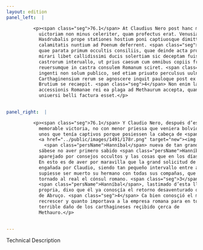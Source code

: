 ```yaml
---
layout: edition
panel_left:  |

          <p><span class="seg">76.1</span> At Claudius Nero post hanc memorabilem
            uictoriam non minus celeriter, quam profectus erat. Venusiam repetens caput 15
            Hasdrubalis prope stationes hostium poni captiuosque dimitti iussit, qui tantae
            calamitatis nuntium ad Poenum deferrent. <span class="seg">2</span> Nam eum ignorare compertum est,
            quae parata primum occultis consiliis, quae deinde acta proximis diebus fuerant. In quo
            mirari libet callidissimi ducis solertiam sic deceptam fuisse a Claudio in tam modico
            castrorum interuallo, ut prius caesum cum omnibus copiis fratrem, quam profectum
            reuersumque in castra consulem Romanum sciret. <span class="seg">3</span> Verum Hannibal hoc tam
            ingenti non solum publico, sed etiam priuato perculsus uulnere uicissitudinem
            Carthaginensium rerum se agnoscere inquit pauloque post ex iis locis profectus in agrum
            Brutium se recaepit. <span class="seg">4</span> Non enim latebat peritissimum ducem quantum
            accessionis Romanae rei ea plaga ad Methaurum accepta, quantumque momenti ad summam
            uniuersi belli factura esset.</p>
        

panel_right:  |

          <p><span class="seg">76.1</span> Y Claudio Nero, después d’esta tan
            memorable victoria, no con menor priessa que veniera bolvió a Venusia, y mandó soltar a
            unos que tenía captivos porque posiessen la cabeça de <span class="persName">Hasdrúbal</span>
            <a href="../public/images/1491/178r.png" target="new"><img src="../public/images/1491/1491.jpg"/></a>[178r,b] junto a la estancia de los enemigos, y que levassen a
              <span class="persName">Hanníbal</span> nueva de tan grand cuyta y tribulación. <span class="seg">2</span> Ca
            sábese no aver primero sabido <span class="persName">Hanníbal</span> lo que primero fuera
            aparejado por consejos occultos y las cosas que en los días ante passados se fizieran.
            En esto es de aver por maravilla que la grand solicitud de capitán tan cauteloso fuesse
            engañada por Claudio, siendo tan pequeño intervallo entre ambos reales, y que primero
            supiesse ser muerto su hermano con todas sus compañas, que sentiesse ser partido dende y
            tornado al real el cónsul romano. <span class="seg">3</span>
            <span class="persName">Hanníbal</span>, lastimado d’esta llaga, non solamente pública mas suya
            propria, dixo que él ya conosçía el retorno desaventurado de las cosas de los carthagineses, y dende a poco se partió de allí y se fue al campo
            de Abruço. <span class="seg">4</span> Ca bien conosçió el muy enseñado capitán quánto favor se avía de
            recrescer y quanto importava a la empresa romana para en toda la guerra aquel tan
            terrible daño de los carthagineses reçibido çerca de
            Methauro.</p>
        

---
```


Technical Description 